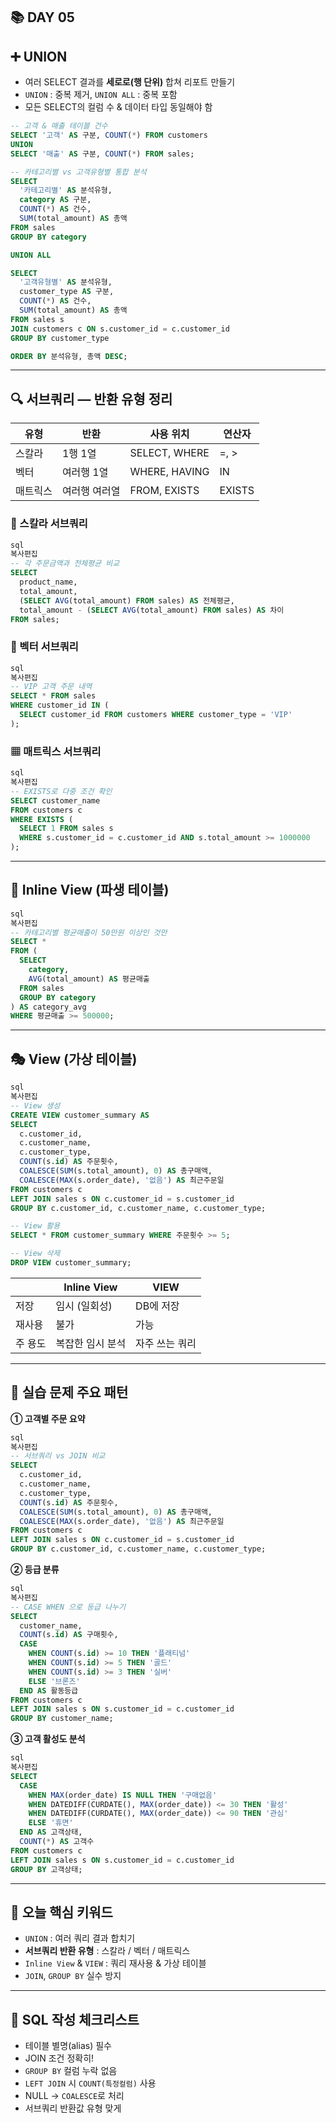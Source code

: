 
## 📚 DAY 05

## ➕ UNION

- 여러 SELECT 결과를 **세로로(행 단위)** 합쳐 리포트 만들기
- `UNION` : 중복 제거, `UNION ALL` : 중복 포함
- 모든 SELECT의 컬럼 수 & 데이터 타입 동일해야 함

```sql
-- 고객 & 매출 테이블 건수
SELECT '고객' AS 구분, COUNT(*) FROM customers
UNION
SELECT '매출' AS 구분, COUNT(*) FROM sales;
```

```sql
-- 카테고리별 vs 고객유형별 통합 분석
SELECT
  '카테고리별' AS 분석유형,
  category AS 구분,
  COUNT(*) AS 건수,
  SUM(total_amount) AS 총액
FROM sales
GROUP BY category

UNION ALL

SELECT
  '고객유형별' AS 분석유형,
  customer_type AS 구분,
  COUNT(*) AS 건수,
  SUM(total_amount) AS 총액
FROM sales s
JOIN customers c ON s.customer_id = c.customer_id
GROUP BY customer_type

ORDER BY 분석유형, 총액 DESC;
```

---

## 🔍 서브쿼리 — 반환 유형 정리

| 유형 | 반환 | 사용 위치 | 연산자 |
| --- | --- | --- | --- |
| 스칼라 | 1행 1열 | SELECT, WHERE | =, > |
| 벡터 | 여러행 1열 | WHERE, HAVING | IN |
| 매트릭스 | 여러행 여러열 | FROM, EXISTS | EXISTS |

### 🎯 스칼라 서브쿼리

```sql
sql
복사편집
-- 각 주문금액과 전체평균 비교
SELECT
  product_name,
  total_amount,
  (SELECT AVG(total_amount) FROM sales) AS 전체평균,
  total_amount - (SELECT AVG(total_amount) FROM sales) AS 차이
FROM sales;

```

### 📏 벡터 서브쿼리

```sql
sql
복사편집
-- VIP 고객 주문 내역
SELECT * FROM sales
WHERE customer_id IN (
  SELECT customer_id FROM customers WHERE customer_type = 'VIP'
);

```

### ▦ 매트릭스 서브쿼리

```sql
sql
복사편집
-- EXISTS로 다중 조건 확인
SELECT customer_name
FROM customers c
WHERE EXISTS (
  SELECT 1 FROM sales s
  WHERE s.customer_id = c.customer_id AND s.total_amount >= 1000000
);

```

---

## 🚧 Inline View (파생 테이블)

```sql
sql
복사편집
-- 카테고리별 평균매출이 50만원 이상인 것만
SELECT *
FROM (
  SELECT
    category,
    AVG(total_amount) AS 평균매출
  FROM sales
  GROUP BY category
) AS category_avg
WHERE 평균매출 >= 500000;

```

---

## 🎭 View (가상 테이블)

```sql
sql
복사편집
-- View 생성
CREATE VIEW customer_summary AS
SELECT
  c.customer_id,
  c.customer_name,
  c.customer_type,
  COUNT(s.id) AS 주문횟수,
  COALESCE(SUM(s.total_amount), 0) AS 총구매액,
  COALESCE(MAX(s.order_date), '없음') AS 최근주문일
FROM customers c
LEFT JOIN sales s ON c.customer_id = s.customer_id
GROUP BY c.customer_id, c.customer_name, c.customer_type;

-- View 활용
SELECT * FROM customer_summary WHERE 주문횟수 >= 5;

-- View 삭제
DROP VIEW customer_summary;

```

|  | Inline View | VIEW |
| --- | --- | --- |
| 저장 | 임시 (일회성) | DB에 저장 |
| 재사용 | 불가 | 가능 |
| 주 용도 | 복잡한 임시 분석 | 자주 쓰는 쿼리 |

---

## 🧩 실습 문제 주요 패턴

**① 고객별 주문 요약**

```sql
sql
복사편집
-- 서브쿼리 vs JOIN 비교
SELECT
  c.customer_id,
  c.customer_name,
  c.customer_type,
  COUNT(s.id) AS 주문횟수,
  COALESCE(SUM(s.total_amount), 0) AS 총구매액,
  COALESCE(MAX(s.order_date), '없음') AS 최근주문일
FROM customers c
LEFT JOIN sales s ON c.customer_id = s.customer_id
GROUP BY c.customer_id, c.customer_name, c.customer_type;

```

**② 등급 분류**

```sql
sql
복사편집
-- CASE WHEN 으로 등급 나누기
SELECT
  customer_name,
  COUNT(s.id) AS 구매횟수,
  CASE
    WHEN COUNT(s.id) >= 10 THEN '플래티넘'
    WHEN COUNT(s.id) >= 5 THEN '골드'
    WHEN COUNT(s.id) >= 3 THEN '실버'
    ELSE '브론즈'
  END AS 활동등급
FROM customers c
LEFT JOIN sales s ON s.customer_id = c.customer_id
GROUP BY customer_name;

```

**③ 고객 활성도 분석**

```sql
sql
복사편집
SELECT
  CASE
    WHEN MAX(order_date) IS NULL THEN '구매없음'
    WHEN DATEDIFF(CURDATE(), MAX(order_date)) <= 30 THEN '활성'
    WHEN DATEDIFF(CURDATE(), MAX(order_date)) <= 90 THEN '관심'
    ELSE '휴면'
  END AS 고객상태,
  COUNT(*) AS 고객수
FROM customers c
LEFT JOIN sales s ON s.customer_id = c.customer_id
GROUP BY 고객상태;

```

---

## 📌 오늘 핵심 키워드

- `UNION` : 여러 쿼리 결과 합치기
- **서브쿼리 반환 유형** : 스칼라 / 벡터 / 매트릭스
- `Inline View` & `VIEW` : 쿼리 재사용 & 가상 테이블
- `JOIN`, `GROUP BY` 실수 방지

---

## 🚩 SQL 작성 체크리스트

- 테이블 별명(alias) 필수
- JOIN 조건 정확히!
- `GROUP BY` 컬럼 누락 없음
- `LEFT JOIN` 시 `COUNT(특정컬럼)` 사용
- NULL → `COALESCE`로 처리
- 서브쿼리 반환값 유형 맞게